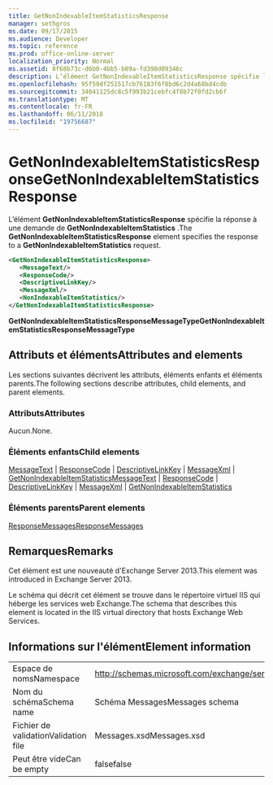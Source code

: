 ```yaml
---
title: GetNonIndexableItemStatisticsResponse
manager: sethgros
ms.date: 09/17/2015
ms.audience: Developer
ms.topic: reference
ms.prod: office-online-server
localization_priority: Normal
ms.assetid: 8f68b73c-d6b0-4bb5-b89a-fd398d09346c
description: L’élément GetNonIndexableItemStatisticsResponse spécifie la réponse à une demande de GetNonIndexableItemStatistics.
ms.openlocfilehash: 95f59df251517cb76183f6f8bd6c2d4a68bd4cdb
ms.sourcegitcommit: 34041125dc8c5f993b21cebfc4f8b72f0fd2cb6f
ms.translationtype: MT
ms.contentlocale: fr-FR
ms.lasthandoff: 06/11/2018
ms.locfileid: "19756687"
---
```

# <a name="getnonindexableitemstatisticsresponse"></a><span data-ttu-id="dca62-103">GetNonIndexableItemStatisticsResponse</span><span class="sxs-lookup"><span data-stu-id="dca62-103">GetNonIndexableItemStatisticsResponse</span></span>

<span data-ttu-id="dca62-104">L’élément **GetNonIndexableItemStatisticsResponse** spécifie la réponse à une demande de **GetNonIndexableItemStatistics** .</span><span class="sxs-lookup"><span data-stu-id="dca62-104">The **GetNonIndexableItemStatisticsResponse** element specifies the response to a **GetNonIndexableItemStatistics** request.</span></span> 
  
```XML
<GetNonIndexableItemStatisticsResponse>
   <MessageText/>
   <ResponseCode/>
   <DescriptiveLinkKey/>
   <MessageXml/>
   <NonIndexableItemStatistics/>
</GetNonIndexableItemStatisticsResponse>
```

 <span data-ttu-id="dca62-105">**GetNonIndexableItemStatisticsResponseMessageType**</span><span class="sxs-lookup"><span data-stu-id="dca62-105">**GetNonIndexableItemStatisticsResponseMessageType**</span></span>
## <a name="attributes-and-elements"></a><span data-ttu-id="dca62-106">Attributs et éléments</span><span class="sxs-lookup"><span data-stu-id="dca62-106">Attributes and elements</span></span>

<span data-ttu-id="dca62-107">Les sections suivantes décrivent les attributs, éléments enfants et éléments parents.</span><span class="sxs-lookup"><span data-stu-id="dca62-107">The following sections describe attributes, child elements, and parent elements.</span></span>
  
### <a name="attributes"></a><span data-ttu-id="dca62-108">Attributs</span><span class="sxs-lookup"><span data-stu-id="dca62-108">Attributes</span></span>

<span data-ttu-id="dca62-109">Aucun.</span><span class="sxs-lookup"><span data-stu-id="dca62-109">None.</span></span>
  
### <a name="child-elements"></a><span data-ttu-id="dca62-110">Éléments enfants</span><span class="sxs-lookup"><span data-stu-id="dca62-110">Child elements</span></span>

<span data-ttu-id="dca62-111">[MessageText](messagetext.md) | [ResponseCode](responsecode.md) | [DescriptiveLinkKey](descriptivelinkkey.md) | [MessageXml](messagexml.md) | [GetNonIndexableItemStatistics](getnonindexableitemstatistics.md)</span><span class="sxs-lookup"><span data-stu-id="dca62-111">[MessageText](messagetext.md) | [ResponseCode](responsecode.md) | [DescriptiveLinkKey](descriptivelinkkey.md) | [MessageXml](messagexml.md) | [GetNonIndexableItemStatistics](getnonindexableitemstatistics.md)</span></span>
  
### <a name="parent-elements"></a><span data-ttu-id="dca62-112">Éléments parents</span><span class="sxs-lookup"><span data-stu-id="dca62-112">Parent elements</span></span>

[<span data-ttu-id="dca62-113">ResponseMessages</span><span class="sxs-lookup"><span data-stu-id="dca62-113">ResponseMessages</span></span>](responsemessages.md)
  
## <a name="remarks"></a><span data-ttu-id="dca62-114">Remarques</span><span class="sxs-lookup"><span data-stu-id="dca62-114">Remarks</span></span>

<span data-ttu-id="dca62-115">Cet élément est une nouveauté d'Exchange Server 2013.</span><span class="sxs-lookup"><span data-stu-id="dca62-115">This element was introduced in Exchange Server 2013.</span></span>
  
<span data-ttu-id="dca62-116">Le schéma qui décrit cet élément se trouve dans le répertoire virtuel IIS qui héberge les services web Exchange.</span><span class="sxs-lookup"><span data-stu-id="dca62-116">The schema that describes this element is located in the IIS virtual directory that hosts Exchange Web Services.</span></span>
  
## <a name="element-information"></a><span data-ttu-id="dca62-117">Informations sur l'élément</span><span class="sxs-lookup"><span data-stu-id="dca62-117">Element information</span></span>

|||
|:-----|:-----|
|<span data-ttu-id="dca62-118">Espace de noms</span><span class="sxs-lookup"><span data-stu-id="dca62-118">Namespace</span></span>  <br/> |http://schemas.microsoft.com/exchange/services/2006/messages  <br/> |
|<span data-ttu-id="dca62-119">Nom du schéma</span><span class="sxs-lookup"><span data-stu-id="dca62-119">Schema name</span></span>  <br/> |<span data-ttu-id="dca62-120">Schéma Messages</span><span class="sxs-lookup"><span data-stu-id="dca62-120">Messages schema</span></span>  <br/> |
|<span data-ttu-id="dca62-121">Fichier de validation</span><span class="sxs-lookup"><span data-stu-id="dca62-121">Validation file</span></span>  <br/> |<span data-ttu-id="dca62-122">Messages.xsd</span><span class="sxs-lookup"><span data-stu-id="dca62-122">Messages.xsd</span></span>  <br/> |
|<span data-ttu-id="dca62-123">Peut être vide</span><span class="sxs-lookup"><span data-stu-id="dca62-123">Can be empty</span></span>  <br/> |<span data-ttu-id="dca62-124">false</span><span class="sxs-lookup"><span data-stu-id="dca62-124">false</span></span>  <br/> |
   

